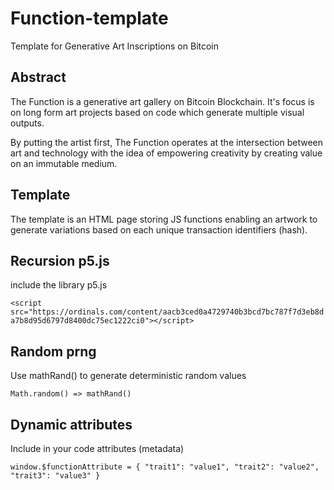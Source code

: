 # Function-template
Template for Generative Art Inscriptions on Bitcoin

## Abstract
The Function is a generative art gallery on Bitcoin Blockchain.
It's focus is on long form art projects based on code which 
generate multiple visual outputs. 

By putting the artist first, The Function operates at the intersection
between art and technology with the idea of empowering creativity 
by creating value on an immutable medium.

## Template
The template is an HTML page storing JS functions enabling an artwork
to generate variations based on each unique transaction identifiers (hash).

## Recursion p5.js
include the library p5.js

`<script src="https://ordinals.com/content/aacb3ced0a4729740b3bcd7bc787f7d3eb8da7b8d95d6797d8400dc75ec1222ci0"></script>`

## Random prng
Use mathRand() to generate deterministic random values

`Math.random() => mathRand()`

## Dynamic attributes
Include in your code attributes (metadata)

`window.$functionAttribute = {
 "trait1": "value1",
 "trait2": "value2",
 "trait3": "value3"
}`
